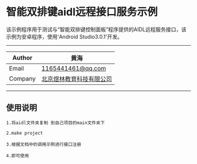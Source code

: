 智能双排键aidl远程接口服务示例
===========================
该示例程序用于测试与“智能双排键控制面板”程序提供的AIDL远程服务接口，该示例为安卓程序，使用'Android Studio3.0.1'开发。
****
| Author | 黄海 |  
|---|---  
| Email | 1165441461@qq.com |  
| Company | [北京煜林教育科技有限公司](http://www.yulinkeji.com/.) |
****

## 使用说明

    1.将aidl文件夹复制 到自己项目的main文件夹下

    2.make project

    3.根据文档中的调用示例进行接口注册

    4.即可使用
